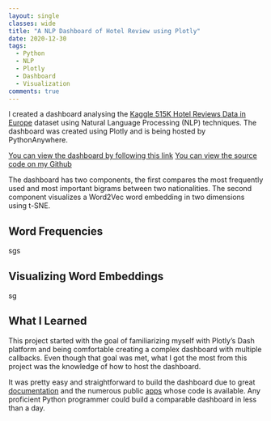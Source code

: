 ```yaml
---
layout: single
classes: wide
title: "A NLP Dashboard of Hotel Review using Plotly"
date: 2020-12-30
tags:
  - Python
  - NLP
  - Plotly
  - Dashboard
  - Visualization
comments: true
---
```


I created a dashboard analysing the [Kaggle 515K Hotel Reviews Data in Europe](https://www.kaggle.com/jiashenliu/515k-hotel-reviews-data-in-europe) dataset 
using Natural Language Processing (NLP) techniques. The dashboard was created using Plotly and is being hosted by PythonAnywhere.

[You can view the dashboard by following this link](http://rlopezra.pythonanywhere.com/)
[You can view the source code on my Github](https://github.com/Rlopezra/Hotel-Reviews-Plotly-Dashboard)

The dashboard has two components, the first compares the most frequently used and most important bigrams between two nationalities. The second component visualizes a Word2Vec word embedding in two dimensions using t-SNE.
## Word Frequencies

sgs
## Visualizing Word Embeddings
sg

## What I Learned
This project started with the goal of familiarizing myself with Plotly’s Dash platform and being comfortable creating a complex dashboard with multiple callbacks. Even though that goal was met, what I got the most from this project was the knowledge of how to host the dashboard.

It was pretty easy and straightforward to build the dashboard due to great [documentation]( https://dash.plotly.com/) and the numerous public [apps]( https://dash-gallery.plotly.host/Portal/) whose code is available. Any proficient Python programmer could build a comparable dashboard in less than a day.  

